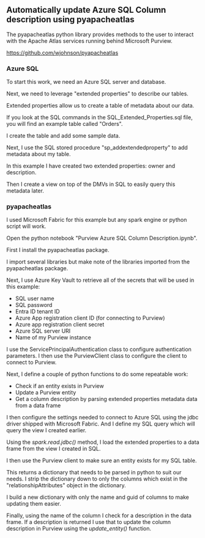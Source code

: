## Automatically update Azure SQL Column description using pyapacheatlas

The pyapacheatlas python library provides methods to the user to interact with the Apache Atlas services running behind Microsoft Purview.

https://github.com/wjohnson/pyapacheatlas

### Azure SQL

To start this work, we need an Azure SQL server and database.

Next, we need to leverage "extended properties" to describe our tables.

Extended properties allow us to create a table of metadata about our data.

If you look at the SQL commands in the SQL_Extended_Properties.sql file, you will find an example table called "Orders".

I create the table and add some sample data.

Next, I use the SQL stored procedure "sp_addextendedproperty" to add metadata about my table.

In this example I have created two extended properties: owner and description.

Then I create a view on top of the DMVs in SQL to easily query this metadata later.

### pyapacheatlas

I used Microsoft Fabric for this example but any spark engine or python script will work.

Open the python notebook "Purview Azure SQL Column Description.ipynb".

First I install the pyapacheatlas package.

I import several libraries but make note of the libraries imported from the pyapacheatlas package.

Next, I use Azure Key Vault to retrieve all of the secrets that will be used in this example:

- SQL user name
- SQL password
- Entra ID tenant ID
- Azure App registration client ID (for connecting to Purview)
- Azure app registration client secret
- Azure SQL server URI
- Name of my Purview instance

I use the ServicePrincipalAuthentication class to configure authentication parameters. I then use the PurviewClient class to configure the client to connect to Purview.

Next, I define a couple of python functions to do some repeatable work:
- Check if an entity exists in Purview
- Update a Purview entity
- Get a column description by parsing extended properties metadata data from a data frame

I then configure the settings needed to connect to Azure SQL using the jdbc driver shipped with Microsoft Fabric. And I define my SQL query which will query the view I created earlier.

Using the _spark.read.jdbc()_ method, I load the extended properties to a data frame from the view I created in SQL.

I then use the Purview client to make sure an entity exists for my SQL table.

This returns a dictionary that needs to be parsed in python to suit our needs. I strip the dictionary down to only the columns which exist in the "relationshipAttributes" object in the dictionary.

I build a new dictionary with only the name and guid of columns to make updating them easier.

Finally, using the name of the column I check for a description in the data frame. If a description is returned I use that to update the column description in Purview using the _update_entity()_ function.


